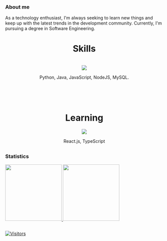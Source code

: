 ### About me  
As a technology enthusiast, I'm always seeking to learn new things and keep up with the latest trends in the development community. Currently, I'm pursuing a degree in Software Engineering.

##
<div align="center">
  <h1>Skills</h1>
  <br>
  <img src="https://skillicons.dev/icons?i=python,java,javascript,nodejs,mysql"/>
  <p>Python, Java, JavaScript, NodeJS, MySQL.</p>
</div>

<br>
<div align="center">
  <br><br>
  <h1>Learning</h1>
  <img src="https://skillicons.dev/icons?i=react,typescript"/>
  <p>React.js, TypeScript</p>
</div>

##  
### Statistics  
    
<a href="https://github.com/alvesgc">  
  <img height="180rem" src="https://github-readme-stats.vercel.app/api/top-langs/?username=alvesgc&count_private=true&layout=compact&langs_count=7&count_private=true&theme=transparent"/>  
  <img height="180rem" src="https://streak-stats.demolab.com/?user=alvesgc&theme=transparent"/>
</a>  

##

[![Visitors](https://api.visitorbadge.io/api/visitors?path=https%3A%2F%2Fgithub.com%2Falvesgc&label=Visitors&countColor=%23263759)](https://visitorbadge.io/status?path=https%3A%2F%2Fgithub.com%2Falvesgc)

